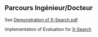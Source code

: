 

## Parcours Ingénieur/Docteur

See [Demonstration of X-Search.pdf](https://github.com/Sand-jrd/SGX-Search/blob/main/Demonstratinon%20of%20X-Search%20performances.pdf)

Implementation of Evaluation for [X-Search](https://dl.acm.org/doi/abs/10.1145/3135974.3135987)

